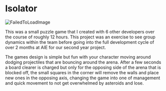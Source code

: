 # Isolator

![FailedToLoadImage](/ProjectAssets/Isolator/IsolatorPreview.gif)

This was a small puzzle game that I created with 6 other developers over the course of roughly 12 hours. This project was an exercise to see group dynamics within the team before going into the full development cycle of over 2 months at AIE for our second year project.

The games design is simple but fun with your character moving around dodging projectiles that are bouncing around the arena. After a few seconds a board clearer is charged but only for the opposing side of the arena that is blocked off, the small squares in the corner will remove the walls and place new ones in the opposing axis, changing the game into one of management and quick movement to not get overwhelmed by asteroids and lose.